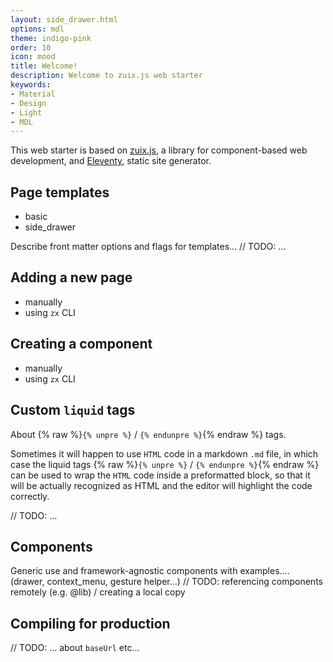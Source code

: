 ```yaml
---
layout: side_drawer.html
options: mdl
theme: indigo-pink
order: 10
icon: mood
title: Welcome!
description: Welcome to zuix.js web starter
keywords:
- Material
- Design
- Light
- MDL
---
```


This web starter is based on [zuix.js](https://zuixjs.org), a library for component-based web development, and [Eleventy](https://11ty.dev),
static site generator.


## Page templates

- basic
- side_drawer

Describe front matter options and flags for templates... // TODO: ...


## Adding a new page

- manually
- using `zx` CLI


## Creating a component

- manually
- using `zx` CLI


## Custom `liquid` tags

About {% raw %}`{% unpre %}` / `{% endunpre %}`{% endraw %} tags.

Sometimes it will happen to use `HTML` code in a markdown `.md` file, in which case the liquid tags {% raw %}`{% unpre %}` / `{% endunpre %}`{% endraw %}
can be used to wrap the `HTML` code inside a preformatted block, so that it will be actually recognized as HTML and the
editor will highlight the code correctly.

// TODO: ...


## Components

Generic use and framework-agnostic components with examples.... (drawer, context_menu, gesture helper...)
// TODO: referencing components remotely (e.g. @lib) / creating a local copy


## Compiling for production

// TODO: ... about `baseUrl` etc...

